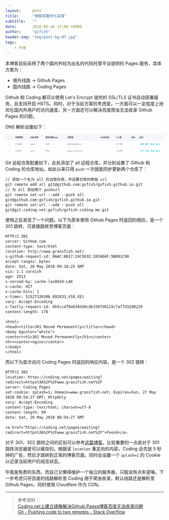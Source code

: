 ```yaml
---
layout:     post
title:      "博客部署优化实践"
subtitle:   ""
date:       2018-05-26 17:00 +0800
author:     "gsfish"
header-img: "img/post-bg-07.jpg"
tags:
    - 开发
---
```


本博客目前采用了两个国内外较为出名的代码托管平台提供的 Pages 服务，具体方案为：

* 境外线路 -> Github Pages
* 国内线路 -> Coding Pages

Github 和 Coding 都可以使用 Let's Encrypt 提供的 SSL/TLS 证书自动部署服务，且支持开启 HSTS。同时，对于当前方案的考虑是，一方面可以一定程度上地优化国内外用户的访问速度，另一方面还可以解决百度爬虫无法收录 Github Pages 的问题。

DNS 解析设置如下：

![01.png](/img/blog-deploy-optimize/01.png)

Git 远程仓库配置如下，此处添加了 all 远程仓库，并分别设置了 Github 和 Coding 的仓库地址。如此以来只用 `push` 一次就能同步更新两个仓库了：

```
// 添加一个名为 all 的远程仓库，并设置仓库的原始 url
git remote add all git@github.com:gsfish/gsfish.github.io.git
// 为 all 添加两个 pushurl
git remote set-url --add --push all git@github.com:gsfish/gsfish.github.io.git
git remote set-url --add --push all git@git.coding.net:gsfish/gsfish.coding.me.git
```

使用之后发现了一个问题。以下为原本使用 Github Pages 时返回的相应，是一个 301 跳转，可直接跳转至博客页面：

```
HTTP/2 301 
server: GitHub.com
content-type: text/html
location: http://www.grassfish.net/
x-github-request-id: BAAC:6D17:24C5032:2834EAF:5B091C90
accept-ranges: bytes
date: Sat, 26 May 2018 09:18:25 GMT
via: 1.1 varnish
age: 2513
x-served-by: cache-lax8624-LAX
x-cache: HIT
x-cache-hits: 1
x-timer: S1527326306.892833,VS0,VE1
vary: Accept-Encoding
x-fastly-request-id: 6b5ccd78a634d30cdb150750115c7a77d32d0229
content-length: 178

<html>
<head><title>301 Moved Permanently</title></head>
<body bgcolor="white">
<center><h1>301 Moved Permanently</h1></center>
<hr><center>nginx</center>
</body>
</html>
```

而以下为首次访问 Coding Pages 时返回的响应内容，是一个 302 跳转：

```
HTTP/2 302 
location: https://coding.net/pages/waiting?redirect=https%3A%2F%2Fwww.grassfish.net%2F
server: Coding Pages
set-cookie: splash=1; Domain=www.grassfish.net; Expires=Sun, 27 May 2018 08:54:27 GMT; HttpOnly
vary: Accept-Encoding
content-type: text/html; charset=utf-8
content-length: 99
date: Sat, 26 May 2018 08:54:27 GMT

<a href="https://coding.net/pages/waiting?redirect=https%3A%2F%2Fwww.grassfish.net%2F">Found</a>.
```

对于 301、302 跳转之间的区别可以参考[这篇博客](http://veryyoung.me/blog/2015/08/24/difference-between-301-and-302.html)，比较重要的一点是对于 301 跳转浏览器是可以缓存的。根据该 `location` 重定向的内容，Coding 会先放 5 秒钟的广告，然后才跳转到正常的博客页面。同时会设置一个 `splash=1` 的 Cookie 以记录当前用户的阅览状态。

毕竟是免费的东西，而自己又懒得维护一个独立的服务器，只能说有点失望咯。下一步考虑只将百度的线路解析至 Coding 用于爬虫收录，默认线路还是解析至 Github Pages，同时使用 Cloudfare 作为 CDN。


---

> 参考资料：  
> [Coding.net上建立镜像解决Github Pages博客百度无法收录问题](http://www.atjiang.com/coding.net-pages-as-github-pages-mirror-for-baidu/)  
> [Git - Pushing code to two remotes - Stack Overflow](https://stackoverflow.com/questions/14290113/git-pushing-code-to-two-remotes)  
